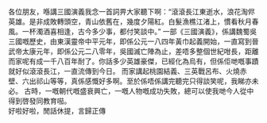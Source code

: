 各位朋友，喺講三國演義我念一首詞畀大家聽下啊：“滾滾長江東逝水，浪花淘侭英雄。是非成敗轉頭空，青山依舊在，幾度夕陽紅。白髮漁樵江渚上，慣看秋月春風。一杯濁酒喜相逢，古今多少事，都付笑談中。”
一部《三國演義》，係講魏蜀吳三國嘅歷史，由東漢靈帝中平元年，即係公元一八四年黃巾起義開始，一直寫到晉武帝太康元年，即係公元二八零年，吳國滅亡陣為止，差唔多整個世紀咁長，距離而家呢有成一千八百年耐了。你話多少英雄豪傑，已經化為烏有，但係佢哋嘅事蹟就好似滾滾長江，一直流傳到今日。
而家講起桃園結義、三英戰呂布、火燒赤壁、六出祁山等等，真係感慨好多啊。至於係唔係講完聽完只得談笑呢，我睇亦未必。
古時，一嘅朝代嘅盛衰興亡，一嘅人物嘅成功失敗，總可以使我哋今人從中得到啓發同教育𠸏。</br>
好啦好啦，閒話休提，言歸正傳
